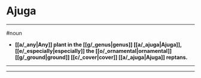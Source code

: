 # Ajuga
---
#noun
- **[[a/_any|Any]] plant in the [[g/_genus|genus]] [[a/_ajuga|Ajuga]], [[e/_especially|especially]] the [[o/_ornamental|ornamental]] [[g/_ground|ground]] [[c/_cover|cover]] [[a/_ajuga|Ajuga]] reptans.**
---
---
